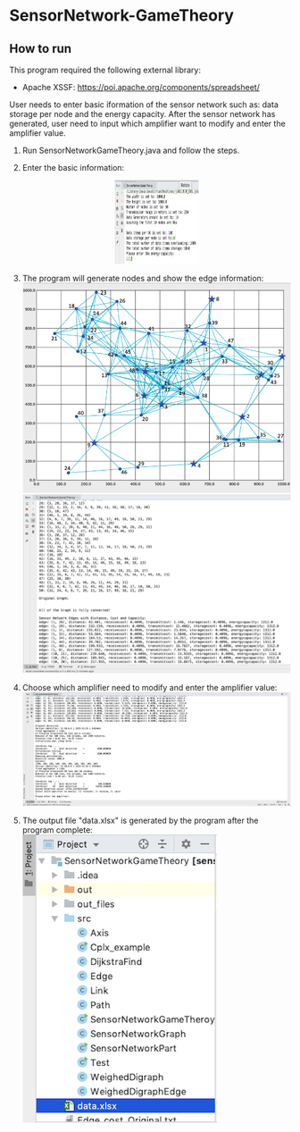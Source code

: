 # SensorNetwork-GameTheory



## How to run
This program required the following external library:
* Apache XSSF: https://poi.apache.org/components/spreadsheet/

User needs to enter basic iformation of the sensor network such as: data storage per node and the energy capacity. After the sensor network has generated, user need to input which amplifier want to modify and enter the amplifier value.

  1. Run SensorNetworkGameTheory.java and follow the steps.
  
  2. Enter the basic information:  
    <div align=center><img width="150" height="150" src="https://github.com/yuyuning/SensorNetwork-GameTheory/blob/master/img/inputs.png"/></div>
    
  3. The program will generate nodes and show the edge information:  
    ![image](https://github.com/yuyuning/SensorNetwork-GameTheory/blob/master/img/graph.png)
    ![image](https://github.com/yuyuning/SensorNetwork-GameTheory/blob/master/img/connectEdge.png)
    
  4. Choose which amplifier need to modify and enter the amplifier value:  
    ![image](https://github.com/yuyuning/SensorNetwork-GameTheory/blob/master/img/amplifierInputs.png)
    
  5. The output file "data.xlsx" is generated by the program after the program complete:  
    ![image](https://github.com/yuyuning/SensorNetwork-GameTheory/blob/master/img/output.png)
